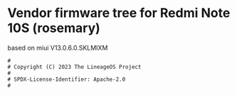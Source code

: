 # Vendor firmware tree for Redmi Note 10S (rosemary)
based on miui V13.0.6.0.SKLMIXM

```
#
# Copyright (C) 2023 The LineageOS Project
#
# SPDX-License-Identifier: Apache-2.0
#
```
